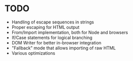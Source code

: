 # TODO

* Handling of escape sequences in strings
* Proper escaping for HTML output
* From/Import implementation, both for Node and browsers
* If/Case statements for logical branching
* DOM Writer for better in-browser integration
* "Fallback" mode that allows importing of raw HTML
* Various optimizations
